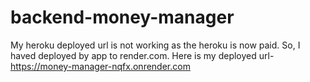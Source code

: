 # backend-money-manager

My heroku deployed url is not working as the heroku is now paid. So, I haved deployed by app to render.com.
Here is my deployed url- https://money-manager-nqfx.onrender.com
